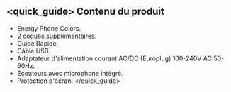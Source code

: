 ## <quick_guide> Contenu du produit

* Energy Phone Colors.
* 2 coques supplémentaires.
* Guide Rapide.
* Câble USB.
* Adaptateur d'alimentation courant AC/DC (Europlug) 100-240V AC 50-60Hz.
* Écouteurs avec microphone intégré.
* Protection d'écran.
</quick_guide>
